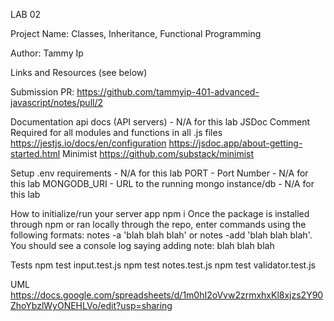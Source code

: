 LAB 02

Project Name: Classes, Inheritance, Functional Programming

Author: Tammy Ip

Links and Resources (see below)

Submission PR: https://github.com/tammyip-401-advanced-javascript/notes/pull/2

Documentation
api docs (API servers) - N/A for this lab
JSDoc Comment Required for all modules and functions in all .js files
https://jestjs.io/docs/en/configuration
https://jsdoc.app/about-getting-started.html
Minimist
https://github.com/substack/minimist


Setup
.env requirements - N/A for this lab
PORT - Port Number - N/A for this lab
MONGODB_URI - URL to the running mongo instance/db - N/A for this lab

How to initialize/run your server app
npm i
Once the package is installed through npm or ran locally through the repo, enter commands using the following formats: notes -a 'blah blah blah' or notes -add 'blah blah blah'. You should see a console log saying adding note: blah blah blah


Tests
npm test input.test.js
npm test notes.test.js
npm test validator.test.js

UML
https://docs.google.com/spreadsheets/d/1m0hI2oVvw2zrmxhxKl8xjzs2Y90ZhoYbzlWyONEHLVo/edit?usp=sharing


